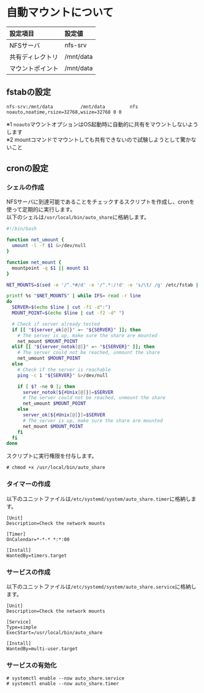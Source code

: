 # 自動マウントについて
|設定項目|設定値|
|:---|:---|
|NFSサーバ|nfs-srv|
|共有ディレクトリ|/mnt/data|
|マウントポイント|/mnt/data|

## fstabの設定
```
nfs-srv:/mnt/data          /mnt/data         nfs noauto,noatime,rsize=32768,wsize=32768 0 0
```
※1 `noauto`マウントオプションはOS起動時に自動的に共有をマウントしないようします  
※2 mountコマンドでマウントしても共有できないので試験しようとして驚かないこと

## cronの設定
### シェルの作成
NFSサーバに到達可能であることをチェックするスクリプトを作成し、cronを使って定期的に実行します。  
以下のシェルは`/usr/local/bin/auto_share`に格納します。
```sh
#!/bin/bash

function net_umount {
  umount -l -f $1 &>/dev/null
}

function net_mount {
  mountpoint -q $1 || mount $1
}

NET_MOUNTS=$(sed -e '/^.*#/d' -e '/^.*:/!d' -e 's/\t/ /g' /etc/fstab | tr -s " ")$'\n'b

printf %s "$NET_MOUNTS" | while IFS= read -r line
do
  SERVER=$(echo $line | cut -f1 -d":")
  MOUNT_POINT=$(echo $line | cut -f2 -d" ")

  # Check if server already tested
  if [[ "${server_ok[@]}" =~ "${SERVER}" ]]; then
    # The server is up, make sure the share are mounted
    net_mount $MOUNT_POINT
  elif [[ "${server_notok[@]}" =~ "${SERVER}" ]]; then
    # The server could not be reached, unmount the share
    net_umount $MOUNT_POINT
  else
    # Check if the server is reachable
    ping -c 1 "${SERVER}" &>/dev/null

    if [ $? -ne 0 ]; then
      server_notok[${#Unix[@]}]=$SERVER
      # The server could not be reached, unmount the share
      net_umount $MOUNT_POINT
    else
      server_ok[${#Unix[@]}]=$SERVER
      # The server is up, make sure the share are mounted
      net_mount $MOUNT_POINT
    fi
  fi
done
```
スクリプトに実行権限を付与します。
```
# chmod +x /usr/local/bin/auto_share
```
### タイマーの作成
以下のユニットファイルは`/etc/systemd/system/auto_share.timer`に格納します。
```
[Unit]
Description=Check the network mounts

[Timer]
OnCalendar=*-*-* *:*:00

[Install]
WantedBy=timers.target
```

### サービスの作成
以下のユニットファイルは`/etc/systemd/system/auto_share.service`に格納します。
```
[Unit]
Description=Check the network mounts

[Service]
Type=simple
ExecStart=/usr/local/bin/auto_share

[Install]
WantedBy=multi-user.target
```

### サービスの有効化
```
# systemctl enable --now auto_share.service
# systemctl enable --now auto_share.timer
```
